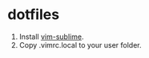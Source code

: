 # dotfiles
1.  Install [vim-sublime](https://github.com/grigio/vim-sublime).
2.  Copy .vimrc.local to your user folder.
